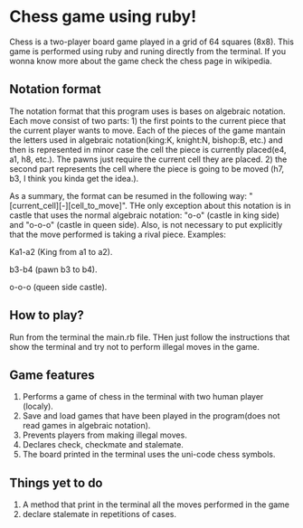 # Chess game using ruby!
Chess is a two-player board game played in a grid of 64 squares (8x8). This game is performed using ruby and runing directly from the terminal. If you wonna know more about the game check the chess page in wikipedia.

Notation format
----
The notation format that this program uses is bases on algebraic notation. Each move consist of two parts: 1) the first points to the current piece that the current player wants to move. Each of the pieces of the game mantain the letters used in algebraic notation(king:K, knight:N, bishop:B, etc.) and then is represented in minor case the cell the piece is currently placed(e4, a1, h8, etc.). The pawns just require the current cell they are placed. 2) the second part represents the cell where the piece is going to be moved (h7, b3, I think you kinda get the idea.). 

As a summary, the format can be resumed in the following way: "[current_cell][-][cell_to_move]". THe only exception about this notation is in castle that uses the normal algebraic notation: "o-o" (castle in king side) and "o-o-o" (castle in queen side). Also, is not necessary to put explicitly that the move performed is taking a rival piece.
Examples: 

Ka1-a2 (King from a1 to a2).

b3-b4 (pawn b3 to b4).

o-o-o (queen side castle).

How to play?
----
Run from the terminal the main.rb file. THen just follow the instructions that show the terminal and try not to perform illegal moves in the game.

Game features
----
1. Performs a game of chess in the terminal with two human player (localy).
2. Save and load games that have been played in the program(does not read games in algebraic notation).
3. Prevents players from making illegal moves.
4. Declares check, checkmate and stalemate.
5. The board printed in the terminal uses the uni-code chess symbols.

Things yet to do
----
1. A method that print in the terminal all the moves performed in the game
2. declare stalemate in repetitions of cases.